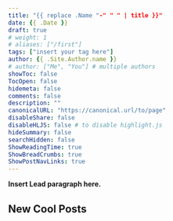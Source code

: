 ```yaml
---
title: "{{ replace .Name "-" " " | title }}"
date: {{ .Date }}
draft: true
# weight: 1
# aliases: ["/first"]
tags: ["insert your tag here"]
author: {{ .Site.Author.name }}
# author: ["Me", "You"] # multiple authors
showToc: false
TocOpen: false
hidemeta: false
comments: false
description: ""
canonicalURL: "https://canonical.url/to/page"
disableShare: false
disableHLJS: false # to disable highlight.js
hideSummary: false
searchHidden: false
ShowReadingTime: true
ShowBreadCrumbs: true
ShowPostNavLinks: true
---
```


**Insert Lead paragraph here.**

## New Cool Posts

